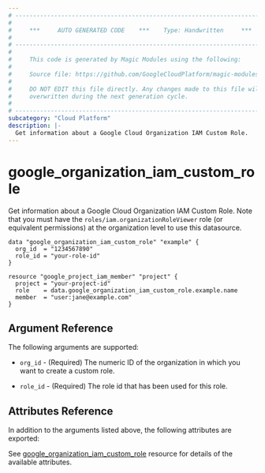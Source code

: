 ```yaml
---
# ----------------------------------------------------------------------------
#
#     ***     AUTO GENERATED CODE    ***    Type: Handwritten     ***
#
# ----------------------------------------------------------------------------
#
#     This code is generated by Magic Modules using the following:
#
#     Source file: https://github.com/GoogleCloudPlatform/magic-modules/tree/main/mmv1/third_party/terraform/website/docs/d/organization_iam_custom_role.html.markdown
#
#     DO NOT EDIT this file directly. Any changes made to this file will be
#     overwritten during the next generation cycle.
#
# ----------------------------------------------------------------------------
subcategory: "Cloud Platform"
description: |-
  Get information about a Google Cloud Organization IAM Custom Role.
---
```


# google_organization_iam_custom_role

Get information about a Google Cloud Organization IAM Custom Role. Note that you must have the `roles/iam.organizationRoleViewer` role (or equivalent permissions) at the organization level to use this datasource.

```hcl
data "google_organization_iam_custom_role" "example" {
  org_id  = "1234567890"
  role_id = "your-role-id"
}

resource "google_project_iam_member" "project" {
  project = "your-project-id"
  role    = data.google_organization_iam_custom_role.example.name
  member  = "user:jane@example.com"
}
```

## Argument Reference

The following arguments are supported:

* `org_id` - (Required) The numeric ID of the organization in which you want to create a custom role.

* `role_id` - (Required) The role id that has been used for this role.

## Attributes Reference

In addition to the arguments listed above, the following attributes are exported:

See [google_organization_iam_custom_role](https://registry.terraform.io/providers/hashicorp/google/latest/docs/resources/google_organization_iam_custom_role) resource for details of the available attributes.

